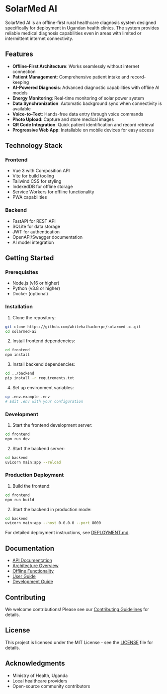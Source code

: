 # SolarMed AI

SolarMed AI is an offline-first rural healthcare diagnosis system designed specifically for deployment in Ugandan health clinics. The system provides reliable medical diagnosis capabilities even in areas with limited or intermittent internet connectivity.

## Features

- **Offline-First Architecture**: Works seamlessly without internet connection
- **Patient Management**: Comprehensive patient intake and record-keeping
- **AI-Powered Diagnosis**: Advanced diagnostic capabilities with offline AI models
- **Energy Monitoring**: Real-time monitoring of solar power system
- **Data Synchronization**: Automatic background sync when connectivity is available
- **Voice-to-Text**: Hands-free data entry through voice commands
- **Photo Upload**: Capture and store medical images
- **QR Code Integration**: Quick patient identification and record retrieval
- **Progressive Web App**: Installable on mobile devices for easy access

## Technology Stack

### Frontend
- Vue 3 with Composition API
- Vite for build tooling
- Tailwind CSS for styling
- IndexedDB for offline storage
- Service Workers for offline functionality
- PWA capabilities

### Backend
- FastAPI for REST API
- SQLite for data storage
- JWT for authentication
- OpenAPI/Swagger documentation
- AI model integration

## Getting Started

### Prerequisites

- Node.js (v16 or higher)
- Python (v3.8 or higher)
- Docker (optional)

### Installation

1. Clone the repository:
```bash
git clone https://github.com/whitehathackerpr/solarmed-ai.git
cd solarmed-ai
```

2. Install frontend dependencies:
```bash
cd frontend
npm install
```

3. Install backend dependencies:
```bash
cd ../backend
pip install -r requirements.txt
```

4. Set up environment variables:
```bash
cp .env.example .env
# Edit .env with your configuration
```

### Development

1. Start the frontend development server:
```bash
cd frontend
npm run dev
```

2. Start the backend server:
```bash
cd backend
uvicorn main:app --reload
```

### Production Deployment

1. Build the frontend:
```bash
cd frontend
npm run build
```

2. Start the backend in production mode:
```bash
cd backend
uvicorn main:app --host 0.0.0.0 --port 8000
```

For detailed deployment instructions, see [DEPLOYMENT.md](docs/DEPLOYMENT.md).

## Documentation

- [API Documentation](docs/API.md)
- [Architecture Overview](docs/ARCHITECTURE.md)
- [Offline Functionality](docs/OFFLINE.md)
- [User Guide](docs/USER_GUIDE.md)
- [Development Guide](docs/DEVELOPMENT.md)

## Contributing

We welcome contributions! Please see our [Contributing Guidelines](docs/CONTRIBUTING.md) for details.

## License

This project is licensed under the MIT License - see the [LICENSE](LICENSE) file for details.

## Acknowledgments

- Ministry of Health, Uganda
- Local healthcare providers
- Open-source community contributors